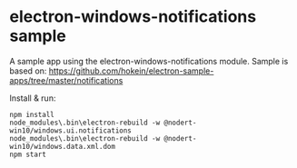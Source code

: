 # electron-windows-notifications sample

A sample app using the electron-windows-notifications module.
Sample is based on: https://github.com/hokein/electron-sample-apps/tree/master/notifications

Install & run:

```
npm install
node_modules\.bin\electron-rebuild -w @nodert-win10/windows.ui.notifications
node_modules\.bin\electron-rebuild -w @nodert-win10/windows.data.xml.dom
npm start
```
